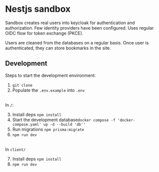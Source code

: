 # Nestjs sandbox

Sandbox creates real users into keycloak for authentication and authorization.
Few identity providers have been configured. Uses regular OIDC flow for token exchange (PKCE).

Users are cleaned from the databases on a regular basis.
Once user is authenticated, they can store bookmarks in the site.

## Development

Steps to start the development environment:

1. `git clone`
2. Populate the `.env.example` into `.env`

\
In `/`:

3. Install deps `npm install`
4. Start the development database`docker compose -f 'docker-compose.yaml' up -d --build 'db''`
5. Run migrations `npm prisma:migrate`
6. `npm run dev`

\
In `client/`

7. Install deps `npm install`
8. `npm run dev`

